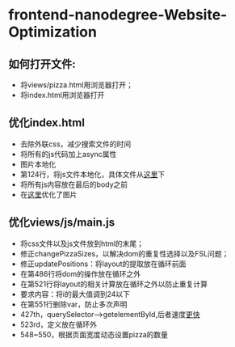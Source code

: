 # frontend-nanodegree-Website-Optimization

## 如何打开文件:
- 将views/pizza.html用浏览器打开；
- 将index.html用浏览器打开

## 优化index.html
 - 去除外联css，减少搜索文件的时间
 - 将所有的js代码加上async属性
 - 图片本地化
 - 第124行，将js文件本地化，具体文件从[这里](https://github.com/eladkarako/reversed-engineered-google-analytics-js/blob/master/analytics.js)下
- 将所有js内容放在最后的body之前
- 在[这里](http://optimizilla.com/zh/)优化了图片
 
## 优化views/js/main.js
- 将css文件以及js文件放到html的末尾；
- 修正changePizzaSizes，以解决dom的重复性选择以及FSL问题；
- 修正updatePositions：将layout的提取放在循环前面
- 在第486行将dom的操作放在循环之外
- 在第521行将layout的相关计算放在循环之外以防止重复计算
- 要求内容：将i的最大值调到24以下
- 在第551行删除var，防止多次声明
- 427th，querySelector-->getelementById,后者速度[更快](https://jsperf.com/getelementbyid-vs-queryselector-vs-queryselector-by-id)
- 523rd，定义放在循环外
- 548~550，根据页面宽度动态设置pizza的数量
